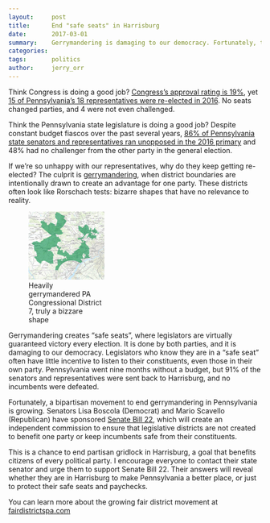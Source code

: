 ```yaml
---
layout:     post
title:      End "safe seats" in Harrisburg
date:       2017-03-01
summary:    Gerrymandering is damaging to our democracy. Fortunately, there is a movement in Pennsylvania to end it.
categories:
tags:       politics
author:     jerry_orr
---
```

Think Congress is doing a good job? [Congress’s approval rating is 19%](http://www.gallup.com/poll/1600/congress-public.aspx), yet [15 of Pennsylvania’s 18 representatives were re-elected in 2016](https://ballotpedia.org/United_States_House_of_Representatives_elections_in_Pennsylvania,_2016). No seats changed parties, and 4 were not even challenged.

Think the Pennsylvania state legislature is doing a good job? Despite constant budget fiascos over the past several years, [86% of Pennsylvania state senators and representatives ran unopposed in the 2016 primary](https://ballotpedia.org/Pennsylvania_State_Senate_elections,_2016) and 48% had no challenger from the other party in the general election.

If we’re so unhappy with our representatives, why do they keep getting re-elected? The culprit is [gerrymandering](https://en.wikipedia.org/wiki/Gerrymandering), when district boundaries are intentionally drawn to create an advantage for one party. These districts often look like Rorschach tests: bizarre shapes that have no relevance to reality.

<figure class="right" style="max-width: 30%">
  <img src="/images/PA-District-7.png" alt="PA Congressional District 7"/>
  <figcaption>Heavily gerrymandered PA Congressional District 7, truly a bizzare shape</figcaption>
</figure>

Gerrymandering creates “safe seats”, where legislators are virtually guaranteed victory every election. It is done by both parties, and it is damaging to our democracy. Legislators who know they are in a “safe seat” often have little incentive to listen to their constituents, even those in their own party. Pennsylvania went nine months without a budget, but 91% of the senators and representatives were sent back to Harrisburg, and no incumbents were defeated.

Fortunately, a bipartisan movement to end gerrymandering in Pennsylvania is growing. Senators Lisa Boscola (Democrat) and Mario Scavello (Republican) have sponsored [Senate Bill 22](http://www.legis.state.pa.us/cfdocs/billInfo/billInfo.cfm?sYear=2017&sInd=0&body=S&type=B&bn=0022), which will create an independent commission to ensure that legislative districts are not created to benefit one party or keep incumbents safe from their constituents.

This is a chance to end partisan gridlock in Harrisburg, a goal that benefits citizens of every political party. I encourage everyone to contact their state senator and urge them to support Senate Bill 22. Their answers will reveal whether they are in Harrisburg to make Pennsylvania a better place, or just to protect their safe seats and paychecks.

You can learn more about the growing fair district movement at [fairdistrictspa.com](http://www.fairdistrictspa.com)
